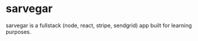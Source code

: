 # sarvegar
sarvegar is a fullstack (node, react, stripe, sendgrid) app built for learning purposes. 
